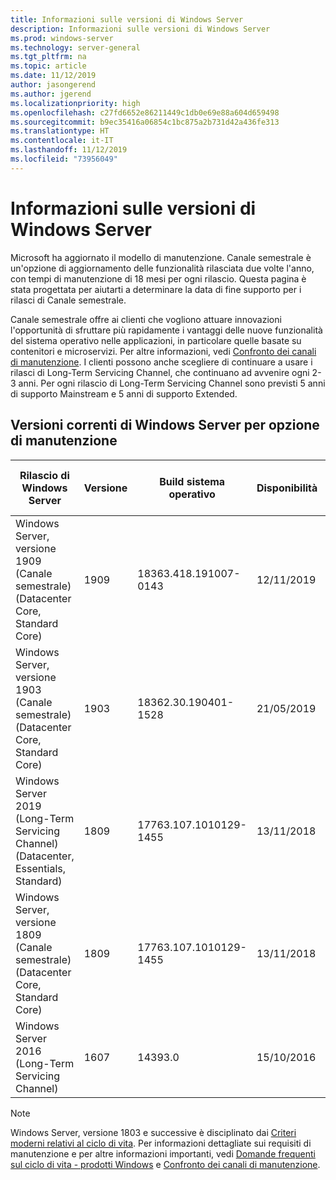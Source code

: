 ```yaml
---
title: Informazioni sulle versioni di Windows Server
description: Informazioni sulle versioni di Windows Server
ms.prod: windows-server
ms.technology: server-general
ms.tgt_pltfrm: na
ms.topic: article
ms.date: 11/12/2019
author: jasongerend
ms.author: jgerend
ms.localizationpriority: high
ms.openlocfilehash: c27fd6652e86211449c1db0e69e88a604d659498
ms.sourcegitcommit: b9ec35416a06854c1bc875a2b731d42a436fe313
ms.translationtype: HT
ms.contentlocale: it-IT
ms.lasthandoff: 11/12/2019
ms.locfileid: "73956049"
---
```

# <a name="windows-server-release-information"></a>Informazioni sulle versioni di Windows Server

Microsoft ha aggiornato il modello di manutenzione. Canale semestrale è un'opzione di aggiornamento delle funzionalità rilasciata due volte l'anno, con tempi di manutenzione di 18 mesi per ogni rilascio. Questa pagina è stata progettata per aiutarti a determinare la data di fine supporto per i rilasci di Canale semestrale.

Canale semestrale offre ai clienti che vogliono attuare innovazioni l'opportunità di sfruttare più rapidamente i vantaggi delle nuove funzionalità del sistema operativo nelle applicazioni, in particolare quelle basate su contenitori e microservizi. Per altre informazioni, vedi [Confronto dei canali di manutenzione](../get-started-19/servicing-channels-19.md). I clienti possono anche scegliere di continuare a usare i rilasci di Long-Term Servicing Channel, che continuano ad avvenire ogni 2-3 anni. Per ogni rilascio di Long-Term Servicing Channel sono previsti 5 anni di supporto Mainstream e 5 anni di supporto Extended.

## <a name="windows-server-current-versions-by-servicing-option"></a>Versioni correnti di Windows Server per opzione di manutenzione

| Rilascio di Windows Server | Versione | Build sistema operativo | Disponibilità | Data di fine del supporto Mainstream|Data di fine del supporto Extended |
|----------------|---------|----------|----------|---------|----------|
| Windows Server, versione 1909 (Canale semestrale) (Datacenter Core, Standard Core) | 1909  | 18363.418.191007-0143 | 12/11/2019 | 11/05/2021 | Vedi nota |
| Windows Server, versione 1903 (Canale semestrale) (Datacenter Core, Standard Core) | 1903  | 18362.30.190401-1528 | 21/05/2019 | 08/12/2020 | Vedi nota |
|Windows Server 2019 (Long-Term Servicing Channel) (Datacenter, Essentials, Standard)|1809|17763.107.1010129-1455|13/11/2018|09/01/2024|09/01/2029|
|Windows Server, versione 1809 (Canale semestrale) (Datacenter Core, Standard Core)|1809|17763.107.1010129-1455|13/11/2018|12/05/2020|Vedi nota|
| Windows Server 2016 (Long-Term Servicing Channel)| 1607 | 14393.0 | 15/10/2016 |11/01/2022| 11/01/2027|

> [!NOTE]
> Windows Server, versione 1803 e successive è disciplinato dai [Criteri moderni relativi al ciclo di vita](https://support.microsoft.com/help/30881). Per informazioni dettagliate sui requisiti di manutenzione e per altre informazioni importanti, vedi [Domande frequenti sul ciclo di vita - prodotti Windows](https://support.microsoft.com/help/18581/lifecycle-faq-windows-products) e [Confronto dei canali di manutenzione](../get-started-19/servicing-channels-19.md).
